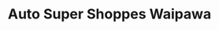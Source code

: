 ---
title: "Auto Super Shoppes Waipawa"
url: /waipawa/auto-super-shoppes-waipawa/
shop: car repair
---
